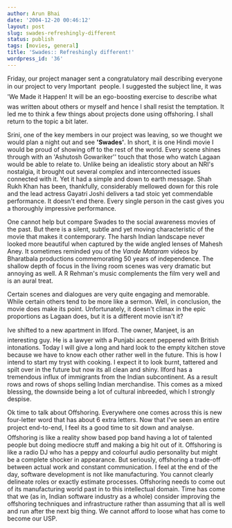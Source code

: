 ```yaml
---
author: Arun Bhai
date: '2004-12-20 00:46:12'
layout: post
slug: swades-refreshingly-different
status: publish
tags: [movies, general]
title: 'Swades:: Refreshingly different!'
wordpress_id: '36'
---
```


Friday, our project manager sent a congratulatory mail describing everyone in our project to very Important  people.  I suggested the subject line, it was 'We Made it Happen! It will be an ego-boosting exercise to describe what was written about others or myself and hence I shall resist the temptation. It led me to think a few things about projects done using offshoring. I shall return to the topic a bit later.

Srini, one of the key members in our project was leaving, so we thought we would plan a night out and see <strong>'Swades'</strong>. In short, it is one Hindi movie I would be proud of showing off to the rest of the world. Every scene shines through with an 'Ashutosh Gowariker'' touch that those who watch Lagaan would be able to relate to. Unlike being an idealistic story about an NRI's nostalgia, it brought out several complex and interconnected issues connected with it. Yet it had a simple and down to earth message. Shah Rukh Khan has been, thankfully, considerably mellowed down for this role and the lead actress Gayatri Joshi delivers a tad stoic yet commendable performance. It doesn't end there. Every single person in the cast gives you a thoroughly impressive performance.

One cannot help but compare Swades to the social awareness movies of the past. But there is a silent, subtle and yet moving characteristic of the movie that makes it contemporary. The harsh Indian landscape never looked more beautiful when captured by the wide angled lenses of Mahesh Aney. It sometimes reminded you of the <em>Vande Mataram </em>videos by Bharatbala productions commemorating 50 years of independence. The shallow depth of focus in the living room scenes was very dramatic but annoying as well.  A R Rehman's music complements the film very well and is an aural treat.

Certain scenes and dialogues are very quite engaging and memorable. While certain others tend to be more like a sermon. Well, in conclusion, the movie does make its point. Unfortunately, it doesn't climax in the epic proportions as Lagaan does, but it is a different movie isn't it?

Ive shifted to a new apartment in Ilford. The owner, Manjeet, is an interesting guy. He is a lawyer with a Punjabi accent peppered with British intonations. Today I will give a long and hard look to the empty kitchen stove because we have to know each other rather well in the future. This is how I intend to start my tryst with cooking. I expect it to look burnt, tattered and spilt over in the future but now its all clean and shiny. Ilford has a tremendous influx of immigrants from the Indian subcontinent. As a result rows and rows of shops selling Indian merchandise. This comes as a mixed blessing, the downside being a lot of cultural inbreeded, which I strongly despise.

Ok time to talk about Offshoring. Everywhere one comes across this is new four-letter word that has about 6 extra letters. Now that I've seen an entire project end-to-end, I feel its a good time to sit down and analyse. Offshoring is like a reality show based pop band having a lot of talented people but doing mediocre stuff and making a big hit out of it. Offshoring is like a radio DJ who has a peppy and colourful audio personality but might be a complete shocker in appearance. But seriously, offshoring a trade-off between actual work and constant communication. I feel at the end of the day, software development is not like manufacturing. You cannot clearly delineate roles or exactly estimate processes. Offshoring needs to come out of its manufacturing world past in to this intellectual domain. Time has come that we (as in, Indian software industry as a whole) consider improving the offshoring techniques and infrastructure rather than assuming that all is well and run after the next big thing. We cannot afford to loose what has come to become our USP.
